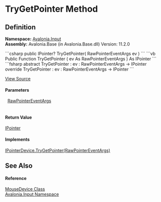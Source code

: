 # TryGetPointer Method




## Definition
**Namespace:** <a href="N_Avalonia_Input">Avalonia.Input</a>  
**Assembly:** Avalonia.Base (in Avalonia.Base.dll) Version: 11.2.0

<Tabs groupId="api-code-preview">
<TabItem value="csharp" label="C#">
```csharp
public IPointer? TryGetPointer(
	RawPointerEventArgs ev
)
```
</TabItem>
<TabItem value="vb" label="VB">
```vb
Public Function TryGetPointer ( 
	ev As RawPointerEventArgs
) As IPointer
```
</TabItem>
<TabItem value="fsharp" label="F#">
```fsharp
abstract TryGetPointer : 
        ev : RawPointerEventArgs -> IPointer 
override TryGetPointer : 
        ev : RawPointerEventArgs -> IPointer 
```
</TabItem>
</Tabs>



<a href="https://github.com/AvaloniaUI/Avalonia/tree/master/src/Avalonia.Base/Input/MouseDevice.cs#L305" title="View the source code">View Source</a>



#### Parameters
<dl><dt>  <a href="T_Avalonia_Input_Raw_RawPointerEventArgs">RawPointerEventArgs</a></dt><dd> </dd></dl>

#### Return Value
<a href="T_Avalonia_Input_IPointer">IPointer</a>

#### Implements
<a href="M_Avalonia_Input_IPointerDevice_TryGetPointer">IPointerDevice.TryGetPointer(RawPointerEventArgs)</a>  


## See Also


#### Reference
<a href="T_Avalonia_Input_MouseDevice">MouseDevice Class</a>  
<a href="N_Avalonia_Input">Avalonia.Input Namespace</a>  
